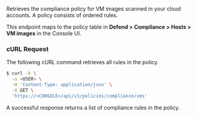 Retrieves the compliance policy for VM images scanned in your cloud accounts.
A policy consists of ordered rules.

This endpoint maps to the policy table in **Defend > Compliance > Hosts > VM images** in the Console UI.

### cURL Request

The following cURL command retrieves all rules in the policy.

```bash
$ curl -k \
  -u <USER> \
  -H 'Content-Type: application/json' \
  -X GET \
  'https://<CONSOLE>/api/v1/policies/compliance/vms'
```

A successful response returns a list of compliance rules in the policy.